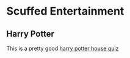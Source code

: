 # Scuffed Entertainment

## Harry Potter

This is a pretty good [harry potter house quiz](https://scuffedentertainment.com/)
